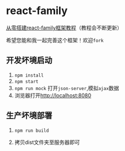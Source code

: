 # react-family

[从零搭建react-family框架教程](https://github.com/brickspert/blog/issues/1)（教程会不断更新）

希望您能和我一起完善这个框架！欢迎`fork`

## 开发坏境启动

1. `npm install`
2. `npm start`
4. `npm run mock` 打开`json-server`,模拟`ajax`数据
3. 浏览器打开[http://localhost:8080](http://localhost:8080)

## 生产坏境部署

1. `npm run build`

2. 拷贝dist文件夹至服务器即可
